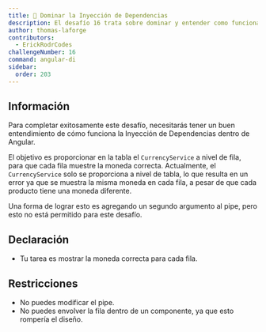 ```yaml
---
title: 🔴 Dominar la Inyección de Dependencias
description: El desafío 16 trata sobre dominar y entender como funciona la inyección de dependencias
author: thomas-laforge
contributors:
  - ErickRodrCodes
challengeNumber: 16
command: angular-di
sidebar:
  order: 203
---
```


## Información

Para completar exitosamente este desafío, necesitarás tener un buen entendimiento de cómo funciona la Inyección de Dependencias dentro de Angular.

El objetivo es proporcionar en la tabla el `CurrencyService` a nivel de fila, para que cada fila muestre la moneda correcta. Actualmente, el `CurrencyService` solo se proporciona a nivel de tabla, lo que resulta en un error ya que se muestra la misma moneda en cada fila, a pesar de que cada producto tiene una moneda diferente.

Una forma de lograr esto es agregando un segundo argumento al pipe, pero esto no está permitido para este desafío.

## Declaración

- Tu tarea es mostrar la moneda correcta para cada fila.

## Restricciones

- No puedes modificar el pipe.
- No puedes envolver la fila dentro de un componente, ya que esto rompería el diseño.
